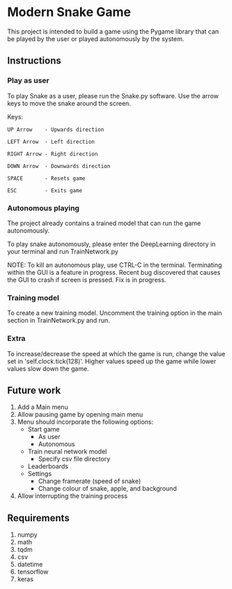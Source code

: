 # Modern Snake Game
This project is intended to build a game using the Pygame library that can be played by the user or played autonomously by the system.

## Instructions
### Play as user
To play Snake as a user, please run the Snake.py software. 
Use the arrow keys to move the snake around the screen.

Keys:

    UP Arrow    - Upwards direction
    
    LEFT Arrow  - Left direction
    
    RIGHT Arrow - Right direction
    
    DOWN Arrow  - Downwards direction
    
    SPACE       - Resets game
    
    ESC         - Exits game

### Autonomous playing
The project already contains a trained model that can run the game autonomously.

To play snake autonomously, please enter the DeepLearning directory in your terminal and run TrainNetwork.py

NOTE: To kill an autonomous play, use CTRL-C in the terminal. Terminating within the GUI is a feature in progress.
      Recent bug discovered that causes the GUI to crash if screen is pressed. Fix is in progress.

### Training model
To create a new training model. Uncomment the training option in the main section in TrainNetwork.py and run.

### Extra
To increase/decrease the speed at which the game is run, change the value set in 'self.clock.tick(128)'. Higher values speed up the game while lower values slow down the game.

## Future work
1. Add a Main menu
2. Allow pausing game by opening main menu
3. Menu should incorporate the following options:
    - Start game
        - As user
        - Autonomous
    - Train neural network model
        - Specify csv file directory
    - Leaderboards
    - Settings
        - Change framerate (speed of snake)
        - Change colour of snake, apple, and background
4. Allow interrupting the training process
    
## Requirements
1. numpy
2. math
3. tqdm
4. csv
5. datetime
6. tensorflow
7. keras

